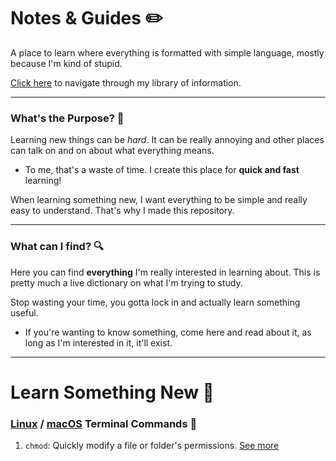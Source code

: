 # Notes & Guides ✏️
A place to learn where everything is formatted with simple language, mostly because I'm kind of stupid.

[Click here](https://github.com/mr-suno/My-Study-Guide/tree/main/Terminal%20Guide) to navigate through my library of information.

---

### What's the Purpose? 🤔
Learning new things can be _hard_. It can be really annoying and other places can talk on and on about what everything means.
- To me, that's a waste of time. I create this place for **quick and fast** learning!

When learning something new, I want everything to be simple and really easy to understand. That's why I made this repository.

---

### What can I find? 🔍
Here you can find **everything** I'm really interested in learning about. This is pretty much a live dictionary on what I'm trying to study.

Stop wasting your time, you gotta lock in and actually learn something useful.
- If you're wanting to know something, come here and read about it, as long as I'm interested in it, it'll exist.

---

# Learn Something New 📘

### [Linux](https://github.com/mr-suno/My-Study-Guide/tree/main/Terminal%20Guide/Linux) / [macOS](https://github.com/mr-suno/My-Study-Guide/tree/main/Terminal%20Guide/Linux) Terminal Commands 🐧
1. `chmod`: Quickly modify a file or folder's permissions. [See more](https://github.com/mr-suno/My-Study-Guide/blob/main/Terminal%20Guide/Linux/chmod.md)

